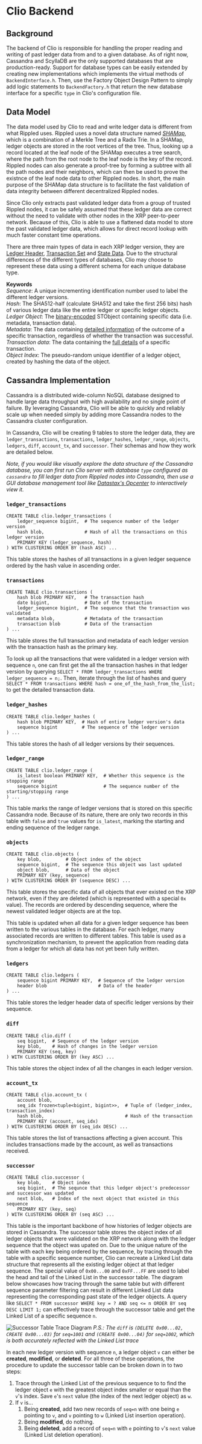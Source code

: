 ﻿# Clio Backend
## Background
The backend of Clio is responsible for handling the proper reading and writing of past ledger data from and to a given database. As of right now, Cassandra and ScyllaDB are the only supported databases that are production-ready. Support for database types can be easily extended by creating new implementations which implements the virtual methods of `BackendInterface.h`. Then, use the Factory Object Design Pattern to simply add logic statements to `BackendFactory.h` that return the new database interface for a specific `type` in Clio's configuration file. 

## Data Model
The data model used by Clio to read and write ledger data is different from what Rippled uses. Rippled uses a novel data structure named [*SHAMap*](https://github.com/ripple/rippled/blob/master/src/ripple/shamap/README.md), which is a combination of a Merkle Tree and a Radix Trie. In a SHAMap, ledger objects are stored in the root vertices of the tree. Thus, looking up a record located at the leaf node of the SHAMap executes a tree search, where the path from the root node to the leaf node is the key of the record. Rippled nodes can also generate a proof-tree by forming a subtree with all the path nodes and their neighbors, which can then be used to prove the existnce of the leaf node data to other Rippled nodes. In short, the main purpose of the SHAMap data structure is to facilitate the fast validation of data integrity between different decentralized Rippled nodes.

Since Clio only extracts past validated ledger data from a group of trusted Rippled nodes, it can be safely assumed that these ledger data are correct without the need to validate with other  nodes in the XRP peer-to-peer network. Because of this, Clio is able to use a flattened data model to store the past validated ledger data, which allows for direct record lookup with much faster constant time operations. 

There are three main types of data in each XRP ledger version, they are [Ledger Header](https://xrpl.org/ledger-header.html), [Transaction Set](https://xrpl.org/transaction-formats.html) and [State Data](https://xrpl.org/ledger-object-types.html). Due to the structural differences of the different types of databases, Clio may choose to represent these data using a different schema for each unique database type. 

**Keywords**  
*Sequence*: A unique incrementing identification number used to label the different ledger versions.  
*Hash*: The SHA512-half (calculate SHA512 and take the first 256 bits) hash of various ledger data like the entire ledger or specific ledger objects.
*Ledger Object*: The [binary-encoded](https://xrpl.org/serialization.html) STObject containing specific data (i.e. metadata, transaction data).  
*Metadata*: The data containing [detailed information](https://xrpl.org/transaction-metadata.html#transaction-metadata) of the outcome of a specific transaction, regardless of whether the transaction was successful.  
*Transaction data*: The data containing the [full details](https://xrpl.org/transaction-common-fields.html) of a specific transaction.  
*Object Index*: The pseudo-random unique identifier of a ledger object, created by hashing the data of the object.  

## Cassandra Implementation
Cassandra is a distributed wide-column NoSQL database designed to handle large data throughput with high availability and no single point of failure. By leveraging Cassandra, Clio will be able to quickly and reliably scale up when needed simply by adding more Cassandra nodes to the Cassandra cluster configuration.

In Cassandra, Clio will be creating 9 tables to store the ledger data, they are `ledger_transactions`, `transactions`, `ledger_hashes`, `ledger_range`, `objects`, `ledgers`, `diff`, `account_tx`, and `successor`.  Their schemas and how they work are detailed below.

*Note, if you would like visually explore the data structure of the Cassandra database, you can first run Clio server with database `type` configured as `cassandra` to fill ledger data from Rippled nodes into Cassandra, then use a GUI database management tool like [Datastax's Opcenter](https://docs.datastax.com/en/install/6.0/install/opscInstallOpsc.html) to interactively view it.* 


### `ledger_transactions`
```
CREATE TABLE clio.ledger_transactions (  
	ledger_sequence bigint,  # The sequence number of the ledger version
	hash blob,               # Hash of all the transactions on this ledger version
	PRIMARY KEY (ledger_sequence, hash)  
) WITH CLUSTERING ORDER BY (hash ASC) ...
 ```
This table stores the hashes of all transactions in a given ledger sequence ordered by the hash value in ascending order. 

### `transactions`
```
CREATE TABLE clio.transactions (  
	hash blob PRIMARY KEY,   # The transaction hash
	date bigint,             # Date of the transaction
	ledger_sequence bigint,  # The sequence that the transaction was validated
	metadata blob,           # Metadata of the transaction
	transaction blob         # Data of the transaction
) ...
 ```
This table stores the full transaction and metadata of each ledger version with the transaction hash as the primary key.

To look up all the transactions that were validated in a ledger version with sequence `n`, one can first get the all the transaction hashes in that ledger version by querying `SELECT * FROM ledger_transactions WHERE ledger_sequence = n;`. Then, iterate through the list of hashes and query `SELECT * FROM transactions WHERE hash = one_of_the_hash_from_the_list;` to get the detailed transaction data.  

### `ledger_hashes`
```
CREATE TABLE clio.ledger_hashes (
	hash blob PRIMARY KEY,  # Hash of entire ledger version's data
	sequence bigint         # The sequence of the ledger version
) ...
 ```
This table stores the hash of all ledger versions by their sequences. 
### `ledger_range`
```
CREATE TABLE clio.ledger_range (
	is_latest boolean PRIMARY KEY,  # Whether this sequence is the stopping range
	sequence bigint                 # The sequence number of the starting/stopping range
) ...
 ```
This table marks the range of ledger versions that is stored on this specific Cassandra node. Because of its nature, there are only two records in this table with `false` and `true` values for `is_latest`, marking the starting and ending sequence of the ledger range. 

### `objects`
```
CREATE TABLE clio.objects (
	key blob,         # Object index of the object
	sequence bigint,  # The sequence this object was last updated
	object blob,      # Data of the object
	PRIMARY KEY (key, sequence)
) WITH CLUSTERING ORDER BY (sequence DESC) ...
 ```
This table stores the specific data of all objects that ever existed on the XRP network, even if they are deleted (which is represented with a special `0x` value). The records are ordered by descending sequence, where the newest validated ledger objects are at the top. 

This table is updated when all data for a given ledger sequence has been written to the various tables in the database. For each ledger, many associated records are written to different tables. This table is used as a synchronization mechanism, to prevent the application from reading data from a ledger for which all data has not yet been fully written.

### `ledgers`
```
CREATE TABLE clio.ledgers (
	sequence bigint PRIMARY KEY,  # Sequence of the ledger version
	header blob                   # Data of the header
) ...
 ```
This table stores the ledger header data of specific ledger versions by their sequence.

### `diff`
```
CREATE TABLE clio.diff (
	seq bigint,  # Sequence of the ledger version
	key blob,    # Hash of changes in the ledger version
	PRIMARY KEY (seq, key)
) WITH CLUSTERING ORDER BY (key ASC) ...
 ```
This table stores the object index of all the changes in each ledger version.

### `account_tx`
```
CREATE TABLE clio.account_tx (
	account blob,
	seq_idx frozen<tuple<bigint, bigint>>,  # Tuple of (ledger_index, transaction_index)
	hash blob,                              # Hash of the transaction
	PRIMARY KEY (account, seq_idx)
) WITH CLUSTERING ORDER BY (seq_idx DESC) ...
 ```
This table stores the list of transactions affecting a given account. This includes transactions made by the account, as well as transactions received.


### `successor`
```
CREATE TABLE clio.successor (
	key blob,    # Object index
	seq bigint,  # The sequnce that this ledger object's predecessor and successor was updated
	next blob,   # Index of the next object that existed in this sequence
	PRIMARY KEY (key, seq)
) WITH CLUSTERING ORDER BY (seq ASC) ...
  ```
This table is the important backbone of how histories of ledger objects are stored in Cassandra. The successor table stores the object index of all ledger objects that were validated on the XRP network along with the ledger sequence that the object was upated on. Due to the unique nature of the table with each key being ordered by the sequence, by tracing through the table with a specific sequence number, Clio can recreate a Linked List data structure that represents all the existing ledger object at that ledger sequence. The special value of `0x00...00` and `0xFF...FF` are used to label the head and tail of the Linked List in the successor table. The diagram below showcases how tracing through the same table but with different sequence parameter filtering can result in different Linked List data representing the corresponding past state of the ledger objects. A query like `SELECT * FROM successor WHERE key = ? AND seq <= n ORDER BY seq DESC LIMIT 1;` can effectively trace through the successor table and get the Linked List of a specific sequence `n`.

![Successor Table Trace Diagram](https://raw.githubusercontent.com/Shoukozumi/clio/9b2ea3efb6b164b02e9a5f0ef6717065a70f078c/src/backend/README.png)
*P.S.: The `diff` is `(DELETE 0x00...02, CREATE 0x00...03)` for `seq=1001` and `(CREATE 0x00...04)` for `seq=1002`, which is both accurately reflected with the Linked List trace*

In each new ledger version with sequence `n`, a ledger object `v` can either be **created**, **modified**, or **deleted**. For all three of these operations, the procedure to update the successor table can be broken down in to two steps: 
 1. Trace through the Linked List of the previous sequence to to find the ledger object `e` with the greatest object index smaller or equal than the `v`'s index. Save `e`'s `next` value (the index of the next ledger object) as `w`.
 2. If `v` is...
	 1. Being **created**, add two new records of `seq=n` with one being `e` pointing to `v`, and `v` pointing to `w` (Linked List insertion operation).
	 2. Being **modified**, do nothing.
	 3. Being **deleted**, add a record of `seq=n` with `e` pointing to `v`'s `next` value (Linked List deletion operation).
